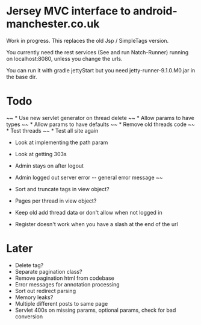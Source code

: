 Jersey MVC interface to android-manchester.co.uk
================================================
 
Work in progress. This replaces the old Jsp / SimpleTags version.

You currently need the rest services (See and run Natch-Runner) running on localhost:8080, unless you change the urls.

You can run it with gradle jettyStart but you need jetty-runner-9.1.0.M0.jar in the base dir.

Todo
====

~~ * Use new servlet generator on thread delete
~~ * Allow params to have types
~~ * Allow params to have defaults
~~ * Remove old threads code
~~ * Test threads
~~ * Test all site again 
* Look at implementing the path param
* Look at getting 303s

* Admin stays on after logout
* Admin logged out server error -- general error message
~~
* Sort and truncate tags in view object?
* Pages per thread in view object?
* Keep old add thread data or don't allow when not logged in
* Register doesn't work when you have a slash at the end of the url 


Later
=====

* Delete tag?
* Separate pagination class?
* Remove pagination html from codebase
* Error messages for annotation processing
* Sort out redirect parsing
* Memory leaks?
* Multiple different posts to same page
* Servlet 400s on missing params, optional params, check for bad conversion
